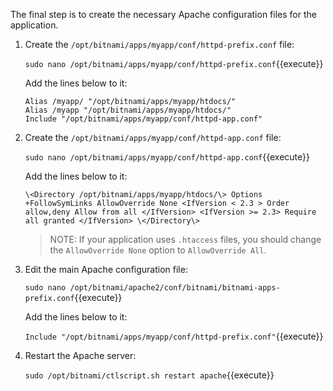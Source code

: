 The final step is to create the necessary Apache configuration files for the application.

1. Create the `/opt/bitnami/apps/myapp/conf/httpd-prefix.conf` file:

    `sudo nano /opt/bitnami/apps/myapp/conf/httpd-prefix.conf`{{execute}}

    Add the lines below to it:

    ```
    Alias /myapp/ "/opt/bitnami/apps/myapp/htdocs/"
    Alias /myapp "/opt/bitnami/apps/myapp/htdocs/"
    Include "/opt/bitnami/apps/myapp/conf/httpd-app.conf"
    ```

2. Create the `/opt/bitnami/apps/myapp/conf/httpd-app.conf` file:

    `sudo nano /opt/bitnami/apps/myapp/conf/httpd-app.conf`{{execute}}

    Add the lines below to it:
    
    `\<Directory /opt/bitnami/apps/myapp/htdocs/\>
        Options +FollowSymLinks
        AllowOverride None
        <IfVersion < 2.3 >
        Order allow,deny
        Allow from all
        </IfVersion>
        <IfVersion >= 2.3>
        Require all granted
        </IfVersion>
    \</Directory\>`

    > NOTE: If your application uses `.htaccess` files, you should change the `AllowOverride None` option to `AllowOverride All`.

3. Edit the main Apache configuration file:

    `sudo nano /opt/bitnami/apache2/conf/bitnami/bitnami-apps-prefix.conf`{{execute}}
    
    Add the lines below to it:

    `Include "/opt/bitnami/apps/myapp/conf/httpd-prefix.conf"`{{execute}}

4. Restart the Apache server:

    `sudo /opt/bitnami/ctlscript.sh restart apache`{{execute}}
